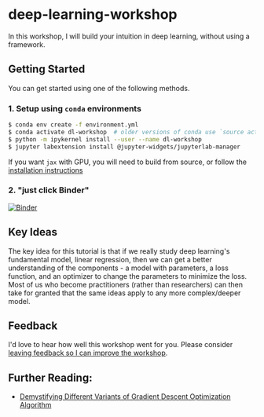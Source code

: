 # deep-learning-workshop

In this workshop, I will build your intuition in deep learning, without using a framework.

## Getting Started

You can get started using one of the following methods.

### 1. Setup using `conda` environments

```bash
$ conda env create -f environment.yml
$ conda activate dl-workshop  # older versions of conda use `source activate` rather than `conda activate`
$ python -m ipykernel install --user --name dl-workshop
$ jupyter labextension install @jupyter-widgets/jupyterlab-manager
```

If you want `jax` with GPU, you will need to build from source, or follow the [installation instructions](https://github.com/google/jax#installation)

### 2. "just click Binder"

[![Binder](https://mybinder.org/badge_logo.svg)](https://mybinder.org/v2/gh/ericmjl/dl-workshop/master)

## Key Ideas

The key idea for this tutorial is that if we really study deep learning's fundamental model, linear regression, then we can get a better understanding of the components - a model with parameters, a loss function, and an optimizer to change the parameters to minimize the loss. Most of us who become practitioners (rather than researchers) can then take for granted that the same ideas apply to any more complex/deeper model.

## Feedback

I'd love to hear how well this workshop went for you. Please consider [leaving feedback so I can improve the workshop](https://ericma1.typeform.com/to/Tv185B).

## Further Reading:

- [Demystifying Different Variants of Gradient Descent Optimization Algorithm](https://hackernoon.com/demystifying-different-variants-of-gradient-descent-optimization-algorithm-19ae9ba2e9bc)
